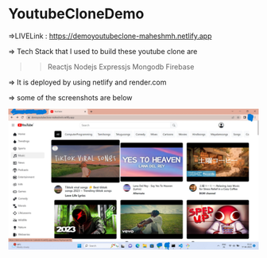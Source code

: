 # YoutubeCloneDemo

=>LIVELink : https://demoyoutubeclone-maheshmh.netlify.app

=> Tech Stack that I used to build these youtube clone are
>>Reactjs
>>Nodejs
>>Expressjs
>>Mongodb
>>Firebase

=> It is deployed by using netlify and render.com

=> some of the screenshots are below 

![Alt text](image-1.png)

